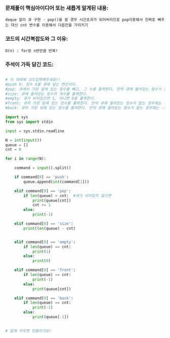 ### 문제풀이 핵심아이디어 또는 새롭게 알게된 내용: 
    deque 없이 큐 구현 - pop()을 쓸 경우 시간초과가 되어버리므로 pop이용해서 진짜로 빼주는 대신 cnt 변수를 이용해서 다음칸을 가리키기 
    
### 코드의 시간복잡도와 그 이유:
    O(n) : for문 n번만큼 반복!
    
    
### 주석이 가득 담긴 코드:
```python

# 이 아래에 코드입력해주세요!!
#push X: 정수 X를 큐에 넣는 연산이다.
#pop: 큐에서 가장 앞에 있는 정수를 빼고, 그 수를 출력한다. 만약 큐에 들어있는 정수가 없는 경우에는 -1을 출력한다.
#size: 큐에 들어있는 정수의 개수를 출력한다.
#empty: 큐가 비어있으면 1, 아니면 0을 출력한다.
#front: 큐의 가장 앞에 있는 정수를 출력한다. 만약 큐에 들어있는 정수가 없는 경우에는 -1을 출력한다.
#back: 큐의 가장 뒤에 있는 정수를 출력한다. 만약 큐에 들어있는 정수가 없는 경우에는 -1을 출력한다.

import sys
from sys import stdin

input = sys.stdin.readline

N = int(input())
queue = []
cnt = 0

for i in range(N):

    command = input().split()

    if command[0] == 'push':
        queue.append(int(command[1]))

    elif command[0] == 'pop':
        if len(queue) > cnt:  #큐가 비어있지 않으면
            print(queue[cnt])
            cnt += 1
        else:
            print(-1)

    elif command[0] == 'size':
        print(len(queue) - cnt)


    elif command[0] == 'empty':
        if len(queue) == cnt: 
            print(1)
        else:
            print(0)

    elif command[0] == 'front':
        if len(queue) == cnt:
            print(-1)
        else:
            print(queue[cnt])

    elif command[0] == 'back':
        if len(queue) == cnt:
            print(-1)
        else:
            print(queue[-1])
    

# 밑에 지우면 안올라가요!
```
